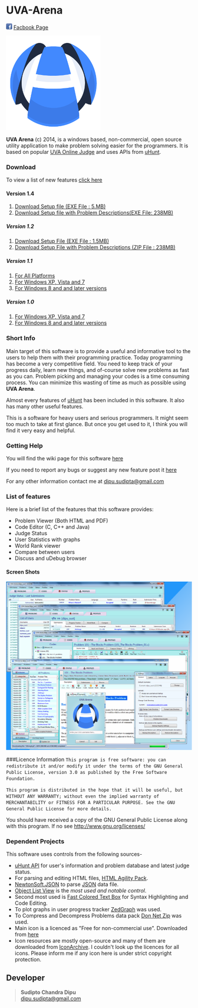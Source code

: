 # UVA-Arena   

![Facebook Icon](https://raw.githubusercontent.com/dipu-bd/UVA-Arena/master/Images/facebook.png) [Facbook Page](https://www.facebook.com/uvaarena?ref=github)     

    
[![UVA Arena Icon](https://raw.githubusercontent.com/dipu-bd/UVA-Arena/master/Images/Main.png)](https://raw.githubusercontent.com/dipu-bd/UVA-Arena/master/Images/Main.png)    

**UVA Arena** (c) 2014, is a windows based, non-commercial, open source utility application to make problem solving easier for the programmers. It is based on popular [UVA Online Judge](http://uva.onlinejudge.org/) and uses APIs from [uHunt](http://uhunt.felix-halim.net/).        

### Download  
To view a list of new features [click here](https://github.com/dipu-bd/UVA-Arena/wiki/What's-New)        

#### Version 1.4   
1. [Download Setup file (EXE File : 5.MB)](https://github.com/dipu-bd/UVA-Arena/blob/master/Setup/Windows/UVA_Arena_1.4_x86_win.exe?raw=true)     
2. [Download Setup file with Problem Descriptions(EXE File: 238MB)](http://sourceforge.net/projects/uvaarena/files/UVA%20Arena%201.3/UVA_Arena_Database.exe/download)      

##### Version 1.2
1. [Download Setup File (EXE File : 1.5MB)](https://github.com/dipu-bd/UVA-Arena/blob/master/Setup/Windows/UVA%20Arena%201.2.exe?raw=true)     
2. [Download Setup File with Problem Descriptions (ZIP File : 238MB)](http://sourceforge.net/projects/uvaarena/files/UVA%20Arena%201.2/UVA%20Arena%201.2%20full.zip/download)     

##### Version 1.1
1. [For All Platforms](https://github.com/dipu-bd/UVA-Arena/blob/master/Setup/Windows/UVA%20Arena%201.1.exe?raw=true)     
2. [For Windows XP, Vista and 7](https://github.com/dipu-bd/UVA-Arena/blob/master/Setup/Net_2.0/UVA%20Arena%201.1.exe?raw=true)     
3. [For Windows 8 and and later versions](https://github.com/dipu-bd/UVA-Arena/blob/master/Setup/Net_4.5/UVA%20Arena%201.1.exe?raw=true)     
     
##### Version 1.0  
1. [For Windows XP, Vista and 7](https://github.com/dipu-bd/UVA-Arena/blob/master/Setup/Net_2.0/UVA%20Arena%201.0.exe?raw=true)     
2. [For Windows 8 and and later versions](https://github.com/dipu-bd/UVA-Arena/blob/master/Setup/Net_4.5/UVA%20Arena%201.0.exe?raw=true)  
      
	  
### Short Info
Main target of this software is to provide a useful and informative tool to the users to help them with their programming practice. Today programming has become a very competitive field. You need to keep track of your progress daily, learn new things, and of-course solve new problems as fast as you can. Problem picking and managing your codes is a time consuming process. You can minimize this wasting of time as much as possible using **UVA Arena**.  

Almost every features of [uHunt](http://uhunt.felix-halim.net/) has been included in this software. It also has many other useful features.   

This is a software for heavy users and serious programmers. It might seem too much to take at first glance. But once you get used to it, I think you will find it very easy and helpful.  

### Getting Help
You will find the wiki page for this software [here](https://github.com/dipu-bd/UVA-Arena/wiki)  

If you need to report any bugs or suggest any new feature post it [here](https://github.com/dipu-bd/UVA-Arena/issues)  

For any other information contact me at <dipu.sudipta@gmail.com>  

### List of features 
Here is a brief list of the features that this software provides:    
* Problem Viewer (Both HTML and PDF)
* Code Editor (C, C++ and Java)
* Judge Status
* User Statistics with graphs
* World Rank viewer
* Compare between users
* Discuss and uDebug browser  

#### Screen Shots 
[![Whole](https://raw.githubusercontent.com/dipu-bd/UVA-Arena/master/Images/wiki/_all_.png)](https://raw.githubusercontent.com/dipu-bd/UVA-Arena/master/Images/wiki/_all_.png)  

###Licence Information
`This program is free software: you can redistribute it and/or modify it under the terms of the GNU General Public License, version 3.0 as published by the Free Software Foundation.`  

`This program is distributed in the hope that it will be useful, but WITHOUT ANY WARRANTY; without even the implied warranty of MERCHANTABILITY or FITNESS FOR A PARTICULAR PURPOSE. See the GNU General Public License for more details.`  

You should have received a copy of the GNU General Public License along with this program. If no see <http://www.gnu.org/licenses/>   

### Dependent Projects  
This software uses controls from the following sources-  
* [uHunt API](http://uhunt.felix-halim.net/api) for user's information and problem database and latest judge status. 
* For parsing and editing HTML files, [HTML Agility Pack](http://htmlagilitypack.codeplex.com/). 
* [NewtonSoft.JSON](http://james.newtonking.com/json) to parse [JSON](http://en.wikipedia.org/wiki/JSON) data file. 
* [Object List View](http://objectlistview.sourceforge.net/cs/index.html) is the _most used and notable control_. 
* Second most used is [Fast Colored Text Box](https://github.com/PavelTorgashov/FastColoredTextBox) for Syntax Highlighting and Code Editing.  
* To plot graphs in user progress tracker [ZedGraph](http://sourceforge.net/projects/zedgraph/) was used. 
* To Compress and Decompress Problems data pack [Don Net Zip](https://github.com/eropple/dotnetzip) was used. 
* Main icon is a licenced as "Free for non-commercial use". Downloaded from [here](http://www.iconarchive.com/show/stark-icons-by-fruityth1ng/Applications-icon.html)  
* Icon resources are mostly open-source and many of them are downloaded from [IconArchive](http://www.iconarchive.com/). I couldn't look up the licences for all icons. Please inform me if any icon here is under strict copyright protection.

## Developer  
> __Sudipto Chandra Dipu__  
> <dipu.sudipta@gmail.com> 
